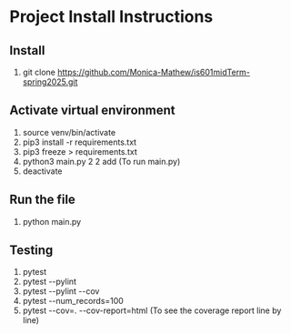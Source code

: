 # Project Install Instructions

## Install

1. git clone https://github.com/Monica-Mathew/is601midTerm-spring2025.git

## Activate virtual environment

1. source venv/bin/activate
2. pip3 install -r requirements.txt
3. pip3 freeze > requirements.txt 
4. python3 main.py 2 2 add (To run main.py)
4. deactivate

## Run the file

1. python main.py

## Testing
1. pytest
2. pytest --pylint 
3. pytest --pylint --cov
4. pytest --num_records=100
5. pytest --cov=. --cov-report=html (To see the coverage report line by line)

